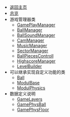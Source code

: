 ﻿* [返回主页](/LuaApi/readme.md)
* [总览](/LuaApi/game-api/readme.md)
* 游戏管理器类
  * [GamePlayManager](/LuaApi/game-api/class/GamePlayManager)
  * [BallManager](/LuaApi/game-api/class/BallManager)
  * [BallSoundManager](/LuaApi/game-api/class/BallSoundManager)
  * [CamManager](/LuaApi/game-api/class/CamManager)
  * [MusicManager](/LuaApi/game-api/class/MusicManager)
  * [SectorManager](/LuaApi/game-api/class/SectorManager)
  * [BallPiecesControll](/LuaApi/game-api/class/BallPiecesControll)
  * [HighscoreManager](/LuaApi/game-api/class/HighscoreManager)
  * [LevelBuilder](/LuaApi/game-api/class/LevelBuilder)
* 可以继承实现自定义功能的类
  * [Ball](/LuaApi/game-api/class/Ball)
  * [ModulBase](/LuaApi/game-api/class/ModulBase)
  * [ModulPhysics](/LuaApi/game-api/class/ModulPhysics)
* 数据定义说明
  * [GameLayers](/LuaApi/game-api/class/GameLayers)
  * [GamePhysBall](/LuaApi/game-api/class/GamePhysBall)
  * [GamePhysFloor](/LuaApi/game-api/class/GamePhysFloor)
